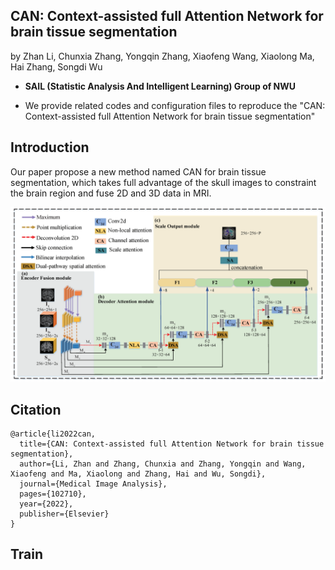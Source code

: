 ## CAN: Context-assisted full Attention Network for brain tissue segmentation

by Zhan Li, Chunxia Zhang, Yongqin Zhang, Xiaofeng Wang, Xiaolong Ma, Hai Zhang, Songdi Wu

* **SAIL (Statistic Analysis And Intelligent Learning) Group of NWU**

* We provide related codes and configuration files to reproduce the "CAN: Context-assisted full Attention Network for brain tissue segmentation"

## Introduction
Our paper propose a new method named CAN for brain tissue segmentation, which takes full advantage of the skull images to constraint the brain region and fuse 2D and 3D data in MRI.

<div align="center">
  <img src="figures/framework.png" width="600" />
</div>


## Citation
```
@article{li2022can,
  title={CAN: Context-assisted full Attention Network for brain tissue segmentation},
  author={Li, Zhan and Zhang, Chunxia and Zhang, Yongqin and Wang, Xiaofeng and Ma, Xiaolong and Zhang, Hai and Wu, Songdi},
  journal={Medical Image Analysis},
  pages={102710},
  year={2022},
  publisher={Elsevier}
}
```

## Train
